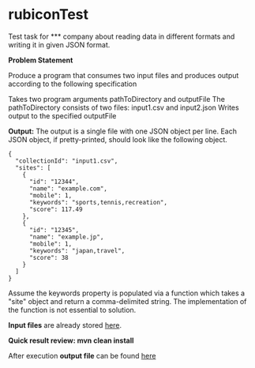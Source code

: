 # rubiconTest

Test task for *** company about reading data in different formats and writing it in given JSON format.

**Problem Statement**

Produce a program that consumes two input files and produces output according to the following specification

Takes two program arguments pathToDirectory and outputFile
The pathToDirectory consists of two files: input1.csv and input2.json
Writes output to the specified outputFile

**Output:** 
The output is a single file with one JSON object per line. Each JSON object, if pretty-printed, should look like the following object.

```
{
  "collectionId": "input1.csv",
  "sites": [
    {
      "id": "12344",
      "name": "example.com",
      "mobile": 1,
      "keywords": "sports,tennis,recreation",
      "score": 117.49
    },
    {
      "id": "12345",
      "name": "example.jp",
      "mobile": 1,
      "keywords": "japan,travel",
      "score": 38
    }
  ]
}
```

Assume the keywords property is populated via a function which takes a "site" object and return a comma-delimited string. The implementation of the function is not essential to solution.

**Input files** are already stored [here](https://github.com/okatasonova/rubiconTest/tree/master/src/test/resources/input).

**Quick result review: mvn clean install**

After execution **output file** can be found [here](https://github.com/okatasonova/rubiconTest)
